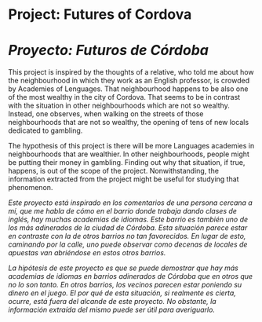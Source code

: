 # Project: Futures of Cordova
# _Proyecto: Futuros de Córdoba_

This project is inspired by the thoughts of a relative, who told me about how the neighbourhood in which they work as an English professor, is crowded by Academies of Lenguages. That neighbourhood happens to be also one of the most wealthy in the city of Cordova. That seems to be in contrast with the situation in other neighbourhoods which are not so wealthy. Instead, one observes, when walking on the streets of those neighbourhoods that are not so wealthy, the opening of tens of new locals dedicated to gambling.

The hypothesis of this project is there will be more Languages academies in neighbourhoods that are wealthier. In other neighbourhoods, people might be putting their money in gambling. Finding out why that situation, if true, happens, is out of the scope of the project. Nonwithstanding, the information extracted from the project might be useful for studying that phenomenon.

_Este proyecto está inspirado en los comentarios de una persona cercana a mí, que me habla de cómo en el barrio donde trabaja dando clases de inglés, hay muchas academias de idiomas. Este barrio es también uno de los más adinerados de la ciudad de Córdoba. Esta situación parece estar en contraste con la de otros barrios no tan favorecidos. En lugar de esto, caminando por la calle, uno puede observar como decenas de locales de apuestas van abriéndose en estos otros barrios._

_La hipótesis de este proyecto es que se puede demostrar que hay más academias de idiomas en barrios adinerados de Córdoba que en otros que no lo son tanto. En otros barrios, los vecinos parecen estar poniendo su dinero en el juego. El por qué de esta situación, si realmente es cierta, ocurre, está fuera del alcande de este proyecto. No obstante, la información extraída del mismo puede ser útil para averiguarlo._
